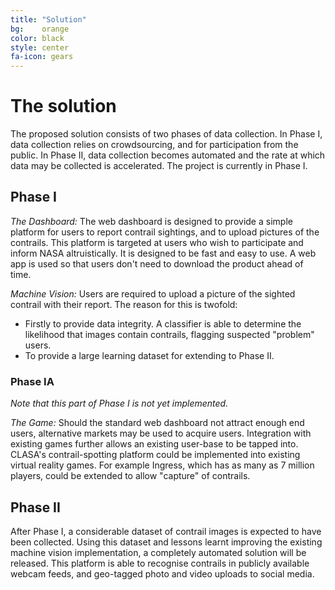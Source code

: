 ```yaml
---
title: "Solution"
bg:    orange
color: black
style: center
fa-icon: gears
---
```


# The solution

The proposed solution consists of two phases of data collection. In
Phase I, data collection relies on crowdsourcing, and for
participation from the public. In Phase II, data collection becomes
automated and the rate at which data may be collected is
accelerated. The project is currently in Phase Ⅰ.

<div style="font-size:100px" class="fa">
<i class="fa fa-mobile" aria-hidden="true"></i>

</div>

## Phase I


*The Dashboard:* The web dashboard is designed to provide a simple
platform for users to report contrail sightings, and to upload
pictures of the contrails. This platform is targeted at users who wish
to participate and inform NASA altruistically. It is designed to be
fast and easy to use. A web app is used so that users don't need to
download the product ahead of time.

*Machine Vision:* Users are required to upload a picture of the
sighted contrail with their report. The reason for this is twofold:

-   Firstly to provide data integrity. A classifier is able to determine
    the likelihood that images contain contrails, flagging suspected
    "problem" users.
-   To provide a large learning dataset for extending to Phase II.

### Phase IA

*Note that this part of Phase I is not yet implemented.*

*The Game:* Should the standard web dashboard not attract enough end
users, alternative markets may be used to acquire users. Integration
with existing games further allows an existing user-base to be tapped
into. CLASA's contrail-spotting platform could be implemented into
existing virtual reality games. For example Ingress, which has as many
as 7 million players, could be extended to allow "capture" of
contrails.

<div style="font-size:100px" class="fa">
<i class="fa fa-eye" aria-hidden="true"></i> <i class="fa fa-video-camera" aria-hidden="true"></i>

</div>

## Phase II

After Phase I, a considerable dataset of contrail images is expected
to have been collected. Using this dataset and lessons learnt
improving the existing machine vision implementation, a completely
automated solution will be released. This platform is able to
recognise contrails in publicly available webcam feeds, and geo-tagged
photo and video uploads to social media.

